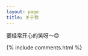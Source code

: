 ```yaml
---
layout: page
title: 关于我 
---
```


<p> 
<p>
要经常开心的笑呀～😊

<p> 

<p> 

<p> 


{% include comments.html %}

